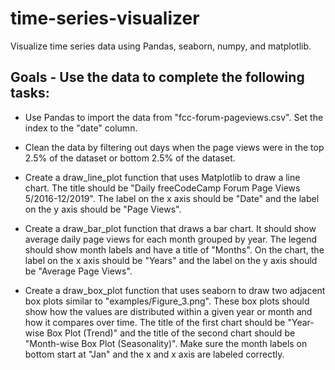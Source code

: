 # time-series-visualizer
Visualize time series data using Pandas, seaborn, numpy, and matplotlib.

## Goals - Use the data to complete the following tasks:

- Use Pandas to import the data from "fcc-forum-pageviews.csv". Set the index to the "date" column.

- Clean the data by filtering out days when the page views were in the top 2.5% of the dataset or bottom 2.5% of the dataset.

- Create a draw_line_plot function that uses Matplotlib to draw a line chart. The title should be "Daily freeCodeCamp Forum Page Views 5/2016-12/2019". The label on the x axis should be "Date" and the label on the y axis should be "Page Views".

- Create a draw_bar_plot function that draws a bar chart. It should show average daily page views for each month grouped by year. The legend should show month labels and have a title of "Months". On the chart, the label on the x axis should be "Years" and the label on the y axis should be "Average Page Views".

- Create a draw_box_plot function that uses seaborn to draw two adjacent box plots similar to "examples/Figure_3.png". These box plots should show how the values are distributed within a given year or month and how it compares over time. The title of the first chart should be "Year-wise Box Plot (Trend)" and the title of the second chart should be "Month-wise Box Plot (Seasonality)". Make sure the month labels on bottom start at "Jan" and the x and x axis are labeled correctly.
